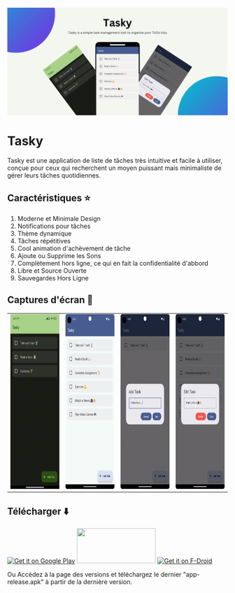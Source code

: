 
![Banner](./images/banner.png)
# Tasky
Tasky est une application de liste de tâches très intuitive et facile à utiliser, conçue pour ceux qui recherchent un moyen puissant mais minimaliste de gérer leurs tâches quotidiennes.

## Caractéristiques ⭐️

1. Moderne et Minimale Design
2. Notifications pour tâches
3. Thème dynamique
4. Tâches répétitives
5. Cool animation d'achèvement de tâche
6. Ajoute ou Supprime les Sons
7. Complètement hors ligne, ce qui en fait la confidentialité d'abbord
8. Libre et Source Ouverte
9. Sauvegardes Hors Ligne

## Captures d'écran 🌠

<table>
  <tr>
    <td> <img src="./screenshots/tasky1.png" height="400px" width="200px" /></td>
    <td><img src="./screenshots/tasky4.png" height="400px" width="200px" /> </td>
    <td><img src="./screenshots/tasky2.png" height="400px" width="200px" /></td>
      <td><img src="./screenshots/tasky3.png" height="400px" width="200px" /></td>
   </tr> 
</table>

## Télécharger ⬇️

<a href='https://play.google.com/store/apps/details?id=com.thatsmanmeet.taskyapp&pcampaignid=pcampaignidMKT-Other-global-all-co-prtnr-py-PartBadge-Mar2515-1'><img alt='Get it on Google Play' src='https://play.google.com/intl/en_us/badges/static/images/badges/en_badge_web_generic.png' width="180px" height="80px"/></a>
<a href="https://apt.izzysoft.de/fdroid/index/apk/com.thatsmanmeet.tasky" target="_blank"><img src="https://gitlab.com/IzzyOnDroid/repo/-/raw/master/assets/IzzyOnDroid.png" width="180px" height="80px"/></a>
<a href="https://f-droid.org/en/packages/com.thatsmanmeet.taskyapp/"><img src="https://fdroid.gitlab.io/artwork/badge/get-it-on.png" alt="Get it on F-Droid" height="80px"></a>

Ou Accédez à la page des versions et téléchargez le dernier "app-release.apk" à partir de la dernière version.


